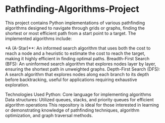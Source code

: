 # Pathfinding-Algorithms-Project
This project contains Python implementations of various pathfinding algorithms designed to navigate through grids or graphs, finding the shortest or most efficient path from a start point to a target. The implemented algorithms include:

*A (A-Star)**: An informed search algorithm that uses both the cost to reach a node and a heuristic to estimate the cost to reach the target, making it highly efficient in finding optimal paths.
Breadth-First Search (BFS): An uninformed search algorithm that explores nodes layer by layer, ensuring the shortest path in unweighted graphs.
Depth-First Search (DFS): A search algorithm that explores nodes along each branch to its depth before backtracking, useful for applications requiring exhaustive exploration.


Technologies Used
Python: Core language for implementing algorithms
Data structures: Utilized queues, stacks, and priority queues for efficient algorithm operations
This repository is ideal for those interested in learning or demonstrating knowledge of pathfinding techniques, algorithm optimization, and graph traversal methods.






